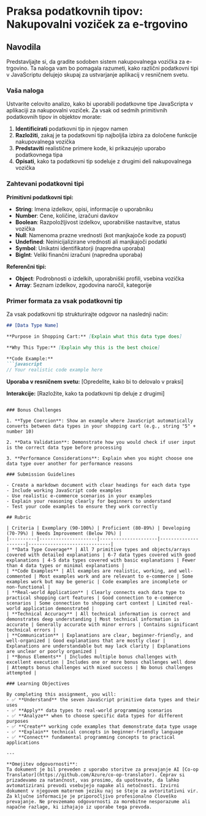 <!--
CO_OP_TRANSLATOR_METADATA:
{
  "original_hash": "6fd645e97c48cd5eb5a3d290815ec8b5",
  "translation_date": "2025-10-25T00:18:26+00:00",
  "source_file": "2-js-basics/1-data-types/assignment.md",
  "language_code": "sl"
}
-->
# Praksa podatkovnih tipov: Nakupovalni voziček za e-trgovino

## Navodila

Predstavljajte si, da gradite sodoben sistem nakupovalnega vozička za e-trgovino. Ta naloga vam bo pomagala razumeti, kako različni podatkovni tipi v JavaScriptu delujejo skupaj za ustvarjanje aplikacij v resničnem svetu.

### Vaša naloga

Ustvarite celovito analizo, kako bi uporabili podatkovne tipe JavaScripta v aplikaciji za nakupovalni voziček. Za vsak od sedmih primitivnih podatkovnih tipov in objektov morate:

1. **Identificirati** podatkovni tip in njegov namen
2. **Razložiti**, zakaj je ta podatkovni tip najboljša izbira za določene funkcije nakupovalnega vozička
3. **Predstaviti** realistične primere kode, ki prikazujejo uporabo podatkovnega tipa
4. **Opisati**, kako ta podatkovni tip sodeluje z drugimi deli nakupovalnega vozička

### Zahtevani podatkovni tipi

**Primitivni podatkovni tipi:**
- **String**: Imena izdelkov, opisi, informacije o uporabniku
- **Number**: Cene, količine, izračuni davkov
- **Boolean**: Razpoložljivost izdelkov, uporabniške nastavitve, status vozička
- **Null**: Namenoma prazne vrednosti (kot manjkajoče kode za popust)
- **Undefined**: Neinicijalizirane vrednosti ali manjkajoči podatki
- **Symbol**: Unikatni identifikatorji (napredna uporaba)
- **BigInt**: Veliki finančni izračuni (napredna uporaba)

**Referenčni tipi:**
- **Object**: Podrobnosti o izdelkih, uporabniški profili, vsebina vozička
- **Array**: Seznam izdelkov, zgodovina naročil, kategorije

### Primer formata za vsak podatkovni tip

Za vsak podatkovni tip strukturirajte odgovor na naslednji način:

```markdown
## [Data Type Name]

**Purpose in Shopping Cart:** [Explain what this data type does]

**Why This Type:** [Explain why this is the best choice]

**Code Example:**
```javascript
// Your realistic code example here
```

**Uporaba v resničnem svetu:** [Opredelite, kako bi to delovalo v praksi]

**Interakcije:** [Razložite, kako ta podatkovni tip deluje z drugimi]
```

### Bonus Challenges

1. **Type Coercion**: Show an example where JavaScript automatically converts between data types in your shopping cart (e.g., string "5" + number 10)

2. **Data Validation**: Demonstrate how you would check if user input is the correct data type before processing

3. **Performance Considerations**: Explain when you might choose one data type over another for performance reasons

### Submission Guidelines

- Create a markdown document with clear headings for each data type
- Include working JavaScript code examples
- Use realistic e-commerce scenarios in your examples
- Explain your reasoning clearly for beginners to understand
- Test your code examples to ensure they work correctly

## Rubric

| Criteria | Exemplary (90-100%) | Proficient (80-89%) | Developing (70-79%) | Needs Improvement (Below 70%) |
|----------|---------------------|---------------------|---------------------|------------------------------|
| **Data Type Coverage** | All 7 primitive types and objects/arrays covered with detailed explanations | 6-7 data types covered with good explanations | 4-5 data types covered with basic explanations | Fewer than 4 data types or minimal explanations |
| **Code Examples** | All examples are realistic, working, and well-commented | Most examples work and are relevant to e-commerce | Some examples work but may be generic | Code examples are incomplete or non-functional |
| **Real-world Application** | Clearly connects each data type to practical shopping cart features | Good connection to e-commerce scenarios | Some connection to shopping cart context | Limited real-world application demonstrated |
| **Technical Accuracy** | All technical information is correct and demonstrates deep understanding | Most technical information is accurate | Generally accurate with minor errors | Contains significant technical errors |
| **Communication** | Explanations are clear, beginner-friendly, and well-organized | Good explanations that are mostly clear | Explanations are understandable but may lack clarity | Explanations are unclear or poorly organized |
| **Bonus Elements** | Includes multiple bonus challenges with excellent execution | Includes one or more bonus challenges well done | Attempts bonus challenges with mixed success | No bonus challenges attempted |

### Learning Objectives

By completing this assignment, you will:
- ✅ **Understand** the seven JavaScript primitive data types and their uses
- ✅ **Apply** data types to real-world programming scenarios
- ✅ **Analyze** when to choose specific data types for different purposes
- ✅ **Create** working code examples that demonstrate data type usage
- ✅ **Explain** technical concepts in beginner-friendly language
- ✅ **Connect** fundamental programming concepts to practical applications

---

**Omejitev odgovornosti**:  
Ta dokument je bil preveden z uporabo storitve za prevajanje AI [Co-op Translator](https://github.com/Azure/co-op-translator). Čeprav si prizadevamo za natančnost, vas prosimo, da upoštevate, da lahko avtomatizirani prevodi vsebujejo napake ali netočnosti. Izvirni dokument v njegovem maternem jeziku naj se šteje za avtoritativni vir. Za ključne informacije je priporočljivo profesionalno človeško prevajanje. Ne prevzemamo odgovornosti za morebitne nesporazume ali napačne razlage, ki izhajajo iz uporabe tega prevoda.